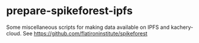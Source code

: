 # prepare-spikeforest-ipfs

Some miscellaneous scripts for making data available on IPFS and kachery-cloud. See https://github.com/flatironinstitute/spikeforest